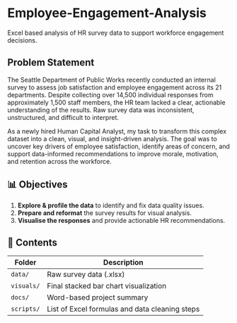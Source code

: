 # Employee-Engagement-Analysis
Excel based analysis of HR survey data to support workforce engagement decisions.
## Problem Statement

The Seattle Department of Public Works recently conducted an internal survey to assess job satisfaction and employee engagement across its 21 departments. Despite collecting over 14,500 individual responses from approximately 1,500 staff members, the HR team lacked a clear, actionable understanding of the results. Raw survey data was inconsistent, unstructured, and difficult to interpret.

As a newly hired Human Capital Analyst, my task to transform this complex dataset into a clean, visual, and insight-driven analysis. The goal was to uncover key drivers of employee satisfaction, identify areas of concern, and support data-informed recommendations to improve morale, motivation, and retention across the workforce.

## 📊 Objectives

1. **Explore & profile the data** to identify and fix data quality issues.
2. **Prepare and reformat** the survey results for visual analysis.
3. **Visualise the responses** and provide actionable HR recommendations.

## 📁 Contents

| Folder | Description |
|--------|-------------|
| `data/` | Raw survey data (.xlsx) |
| `visuals/` | Final stacked bar chart visualization |
| `docs/` | Word-based project summary |
| `scripts/` | List of Excel formulas and data cleaning steps |
